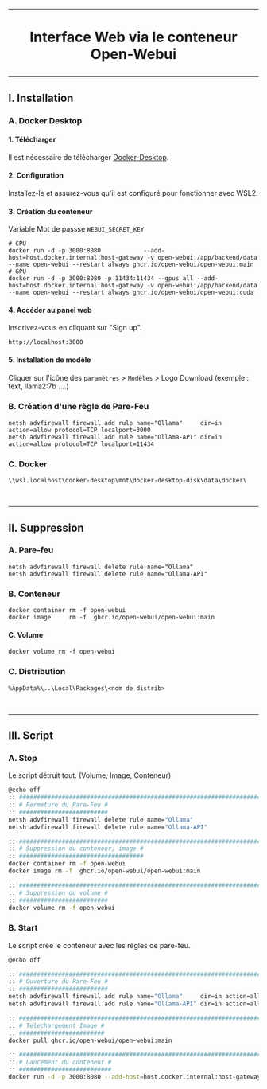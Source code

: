 ---------------------------------------------------------------------------------------------------------------------------------------------------------
# <p align='center'> Interface Web via le conteneur Open-Webui </p>
---------------------------------------------------------------------------------------------------------------------------------------------------------
## I. Installation
### A. Docker Desktop
#### 1. Télécharger
Il est nécessaire de télécharger [Docker-Desktop](https://docs.docker.com/desktop/release-notes/).


#### 2. Configuration
Installez-le et assurez-vous qu'il est configuré pour fonctionner avec WSL2.

#### 3. Création du conteneur
Variable Mot de passse `WEBUI_SECRET_KEY`
```
# CPU
docker run -d -p 3000:8080            --add-host=host.docker.internal:host-gateway -v open-webui:/app/backend/data --name open-webui --restart always ghcr.io/open-webui/open-webui:main
# GPU
docker run -d -p 3000:8080 -p 11434:11434 --gpus all --add-host=host.docker.internal:host-gateway -v open-webui:/app/backend/data --name open-webui --restart always ghcr.io/open-webui/open-webui:cuda
```



#### 4. Accéder au panel web
Inscrivez-vous en cliquant sur "Sign up".
```
http://localhost:3000
```

#### 5. Installation de modèle
Cliquer sur l'icône des `paramètres` > `Modèles` > Logo Download
(exemple : text, llama2:7b ....)


### B. Création d'une règle de Pare-Feu
```
netsh advfirewall firewall add rule name="Ollama"     dir=in action=allow protocol=TCP localport=3000
netsh advfirewall firewall add rule name="Ollama-API" dir=in action=allow protocol=TCP localport=11434
```

### C. Docker
```
\\wsl.localhost\docker-desktop\mnt\docker-desktop-disk\data\docker\
```




<br />

---------------------------------------------------------------------------------------------------------------------------------------------------------
## II. Suppression
### A. Pare-feu
```
netsh advfirewall firewall delete rule name="Ollama"
netsh advfirewall firewall delete rule name="Ollama-API"
```

### B. Conteneur
```
docker container rm -f open-webui
docker image     rm -f  ghcr.io/open-webui/open-webui:main
```

#### C. Volume
```
docker volume rm -f open-webui
```

### C. Distribution
```
%AppData%\..\Local\Packages\<nom de distrib>
```



<br />

---------------------------------------------------------------------------------------------------------------------------------------------------------
## III. Script
### A. Stop
Le script détruit tout. (Volume, Image, Conteneur)
```bash
@echo off
:: ###################################################################################################################################################################################################
:: # Fermeture du Pare-Feu #
:: #########################
netsh advfirewall firewall delete rule name="Ollama"
netsh advfirewall firewall delete rule name="Ollama-API"

:: ###################################################################################################################################################################################################
:: # Suppression du conteneur, image #
:: ###################################
docker container rm -f open-webui
docker image rm -f  ghcr.io/open-webui/open-webui:main

:: ###################################################################################################################################################################################################
:: # Suppression du volume #
:: #########################
docker volume rm -f open-webui
```

### B. Start
Le script crée le conteneur avec les règles de pare-feu.
```bash
@echo off

:: ###################################################################################################################################################################################################
:: # Ouverture du Pare-Feu #
:: #########################
netsh advfirewall firewall add rule name="Ollama"     dir=in action=allow protocol=TCP localport=3000
netsh advfirewall firewall add rule name="Ollama-API" dir=in action=allow protocol=TCP localport=11434

:: ###################################################################################################################################################################################################
:: # Telechargement Image #
:: ########################
docker pull ghcr.io/open-webui/open-webui:main

:: ###################################################################################################################################################################################################
:: # Lancement du conteneur #
:: ##########################
docker run -d -p 3000:8080 --add-host=host.docker.internal:host-gateway -v open-webui:/app/backend/data --name open-webui --restart always ghcr.io/open-webui/open-webui:main
```
